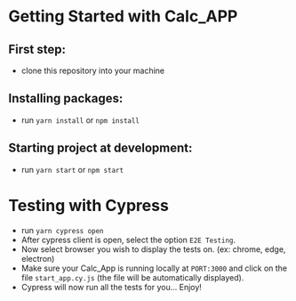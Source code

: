 # Getting Started with Calc_APP

## First step:

- clone this repository into your machine

## Installing packages:

- run `yarn install` or `npm install`

## Starting project at development:

- run `yarn start` or `npm start`

# Testing with Cypress

- run `yarn cypress open`
- After cypress client is open, select the option `E2E Testing`.
- Now select browser you wish to display the tests on. (ex: chrome, edge,
  electron)
- Make sure your Calc_App is running locally at `PORT:3000` and click on the
  file `start_app.cy.js` (the file will be automatically displayed).
- Cypress will now run all the tests for you... Enjoy!
